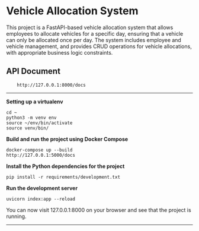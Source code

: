 # Vehicle Allocation System

This project is a FastAPI-based vehicle allocation system that allows employees to allocate vehicles for a specific day, ensuring that a vehicle can only be allocated once per day. The system includes employee and vehicle management, and provides CRUD operations for vehicle allocations, with appropriate business logic constraints.

## API Document
```
    http://127.0.0.1:8000/docs
```

---

**Setting up a virtualenv**

    cd ~
    python3 -m venv env
    source ~/env/bin/activate
    source venv/bin/
    
**Build and run the project using Docker Compose**

    docker-compose up --build
    http://127.0.0.1:5000/docs


**Install the Python dependencies for the project**

    pip install -r requirements/development.txt

**Run the development server**

    uvicorn index:app --reload

You can now visit 127.0.0.1:8000 on your browser and see that the project is running.

---
